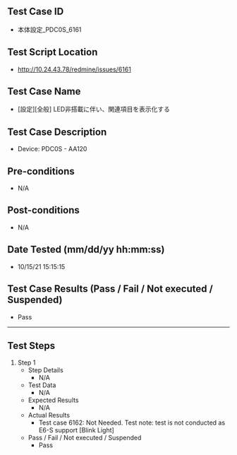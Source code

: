 ## Test Case ID
* 本体設定_PDC0S_6161
## Test Script Location
* http://10.24.43.78/redmine/issues/6161
## Test Case Name
* [設定][全般] LED非搭載に伴い、関連項目を表示化する
## Test Case Description
* Device: PDC0S - AA120
## Pre-conditions
* N/A
## Post-conditions
* N/A
## Date Tested (mm/dd/yy hh:mm:ss)
* 10/15/21 15:15:15
## Test Case Results (Pass / Fail / Not executed / Suspended)
* Pass
---
## Test Steps
1. Step 1
	* Step Details
		* N/A
	* Test Data
		* N/A
	* Expected Results
		* N/A
	* Actual Results
		* Test case 6162: Not Needed. Test note: test is not conducted as E6-S support [Blink Light]
	* Pass / Fail / Not executed / Suspended
		* Pass
